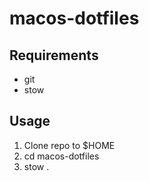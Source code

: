 # macos-dotfiles
## Requirements
- git
- stow

## Usage
1. Clone repo to $HOME
2. cd macos-dotfiles
3. stow .
